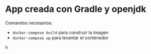 # App creada con Gradle y openjdk

Comandos necesarios:
 
* `docker-compose build` para construir la imagen
* `docker-compose up` para levantar el contenedor

h
